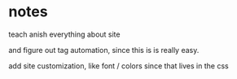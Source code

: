 # notes

teach anish everything about site

and figure out tag automation, since this is is really easy.

add site customization, like font / colors since that lives in the css
